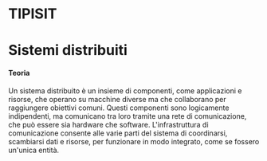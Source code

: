 # TIPISIT
<!DOCTYPE html>
<html lang="en">
<head>
    <meta charset="UTF-8">
    <meta name="viewport" content="width=device-width, initial-scale=1.0">
    <title>Document</title>
</head>
<body>
    <h1>Sistemi distribuiti</h1>
    
  <h4>Teoria</h4>
    <p>Un sistema distribuito è un insieme di componenti, come applicazioni e risorse, che operano su macchine diverse ma che collaborano per raggiungere obiettivi comuni. Questi componenti sono logicamente indipendenti, ma comunicano tra loro tramite una rete di comunicazione, che può essere sia hardware che software. L'infrastruttura di comunicazione consente alle varie parti del sistema di coordinarsi, scambiarsi dati e risorse, per funzionare in modo integrato, come se fossero un'unica entità. </p>

    
</body>
</html>
